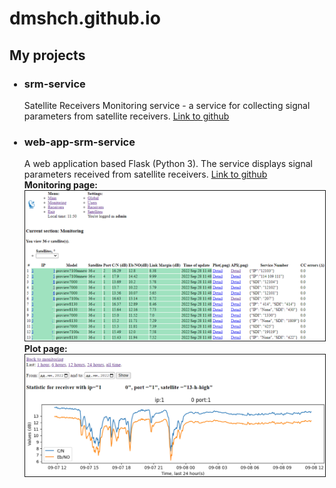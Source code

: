 # dmshch.github.io

<h2>My projects</h2>
<ul>
<h3><li>srm-service</li></h3>

Satellite Receivers Monitoring service - a service for collecting signal parameters from satellite receivers.
<a href="https://github.com/dmshch/srm-service">Link to github</a>

<h3><li>web-app-srm-service</li></h3>

A web application based Flask (Python 3). The service displays signal parameters received from satellite receivers. 
<a href="https://github.com/dmshch/web-app-srm-service">Link to github</a>
<br>
<b>Monitoring page:</b>
<img border="1" src="https://github.com/dmshch/dmshch.github.io/blob/main/screen/monitoring.PNG?raw=true" alt="Monitoring page" >
<br>
<b>Plot page:</b>
<img border="1" src="https://github.com/dmshch/dmshch.github.io/blob/main/screen/plot.PNG?raw=true" alt="Plot page">
</ul>
